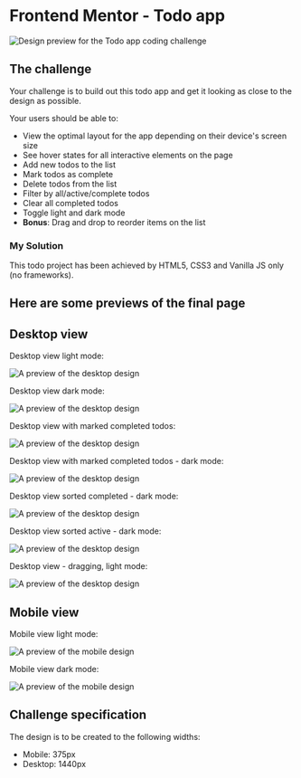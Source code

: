 # Frontend Mentor - Todo app

![Design preview for the Todo app coding challenge](./design/desktop-preview.jpg)


## The challenge

Your challenge is to build out this todo app and get it looking as close to the design as possible.

Your users should be able to:

- View the optimal layout for the app depending on their device's screen size
- See hover states for all interactive elements on the page
- Add new todos to the list
- Mark todos as complete
- Delete todos from the list
- Filter by all/active/complete todos
- Clear all completed todos
- Toggle light and dark mode
- **Bonus**: Drag and drop to reorder items on the list

### My Solution

This todo project has been achieved by HTML5, CSS3 and Vanilla JS only (no frameworks).
## Here are some previews of the final page

## Desktop view
Desktop view light mode:

![A preview of the desktop design](pictures/Desktop1.PNG)

Desktop view dark mode:

![A preview of the desktop design](pictures/Desktop2.PNG)

Desktop view with marked completed todos:

![A preview of the desktop design](pictures/Desktop3.PNG)

Desktop view with marked completed todos - dark mode:

![A preview of the desktop design](pictures/Desktop4.PNG)

Desktop view sorted completed - dark mode:

![A preview of the desktop design](pictures/Desktop5.PNG)

Desktop view sorted active - dark mode:

![A preview of the desktop design](pictures/Desktop2.PNG)

Desktop view - dragging, light mode:

![A preview of the desktop design](pictures/Desktop7.PNG)


## Mobile view

Mobile view light mode:

![A preview of the mobile design](pictures/Mobile1.PNG)

Mobile view dark mode:

![A preview of the mobile design](pictures/Mobile2.PNG)

## Challenge specification

The design is to be created to the following widths:

- Mobile: 375px
- Desktop: 1440px
